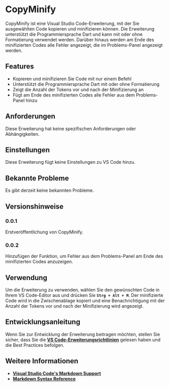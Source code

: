 # **CopyMinify**

CopyMinify ist eine Visual Studio Code-Erweiterung, mit der Sie ausgewählten Code kopieren und minifizieren können. Die Erweiterung unterstützt die Programmiersprache Dart und kann mit oder ohne Formatierung verwendet werden. Darüber hinaus werden am Ende des minifizierten Codes alle Fehler angezeigt, die im Problems-Panel angezeigt werden.

## **Features**

- Kopieren und minifizieren Sie Code mit nur einem Befehl
- Unterstützt die Programmiersprache Dart mit oder ohne Formatierung
- Zeigt die Anzahl der Tokens vor und nach der Minifizierung an
- Fügt am Ende des minifizierten Codes alle Fehler aus dem Problems-Panel hinzu

## **Anforderungen**

Diese Erweiterung hat keine spezifischen Anforderungen oder Abhängigkeiten.

## **Einstellungen**

Diese Erweiterung fügt keine Einstellungen zu VS Code hinzu.

## **Bekannte Probleme**

Es gibt derzeit keine bekannten Probleme.

## **Versionshinweise**

### **0.0.1**

Erstveröffentlichung von CopyMinify.

### **0.0.2**

Hinzufügen der Funktion, um Fehler aus dem Problems-Panel am Ende des minifizierten Codes anzuzeigen.

## **Verwendung**

Um die Erweiterung zu verwenden, wählen Sie den gewünschten Code in Ihrem VS Code-Editor aus und drücken Sie **`Strg + Alt + M`**. Der minifizierte Code wird in die Zwischenablage kopiert und eine Benachrichtigung mit der Anzahl der Tokens vor und nach der Minifizierung wird angezeigt.

## **Entwicklungsanleitung**

Wenn Sie zur Entwicklung der Erweiterung beitragen möchten, stellen Sie sicher, dass Sie die **[VS Code-Erweiterungsrichtlinien](https://code.visualstudio.com/api/references/extension-guidelines)** gelesen haben und die Best Practices befolgen.

## **Weitere Informationen**

- **[Visual Studio Code's Markdown Support](http://code.visualstudio.com/docs/languages/markdown)**
- **[Markdown Syntax
  Reference](https://help.github.com/articles/markdown-basics/)**
